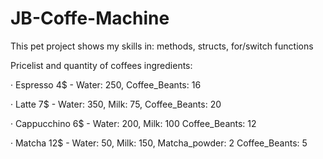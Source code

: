 # JB-Coffe-Machine
This pet project shows my skills in: methods, structs, for/switch functions

Pricelist and quantity of coffees ingredients:

· Espresso 4$ - Water: 250, Coffee_Beants: 16

· Latte 7$ - Water: 350, Milk: 75, Coffee_Beants: 20

· Cappucchino 6$ - Water: 200, Milk: 100 Coffee_Beants: 12

· Matcha 12$ - Water: 50, Milk: 150, Matcha_powder: 2 Coffee_Beants: 5
